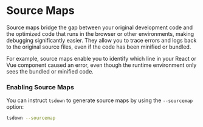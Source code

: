# Source Maps

Source maps bridge the gap between your original development code and the optimized code that runs in the browser or other environments, making debugging significantly easier. They allow you to trace errors and logs back to the original source files, even if the code has been minified or bundled.

For example, source maps enable you to identify which line in your React or Vue component caused an error, even though the runtime environment only sees the bundled or minified code.

### Enabling Source Maps

You can instruct `tsdown` to generate source maps by using the `--sourcemap` option:

```bash
tsdown --sourcemap
```
